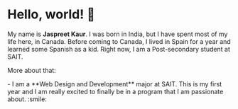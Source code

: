  # Hello, world! 👋
My name is **Jaspreet Kaur**. I was born in India, but I have spent most of my life here, in Canada. 
Before coming to Canada, I lived in Spain for a year and learned some Spanish as a kid. 
Right now, I am a Post-secondary student at SAIT. 
<p>More about that:</p>
- I am a **Web Design and Development** major at SAIT. This is my first year and I am really excited to finally be in a program that I am passionate about. :smile: 
<!--I am a student at Sait. ...
-  I’m currently studying Web Design and development.  ...
**JKaur2716/JKaur2716** is a ✨ _special_ ✨ repository because its `README.md` (this file) appears on your GitHub profile.

Here are some ideas to get you started:

- 🔭 I am a student at Sait. ...
- 🌱 I’m currently studying Web Design and development.  ...
- 👯 I’m looking to collaborate on ...
- 🤔 I’m looking for help with ...
- 💬 Ask me about ...
- 📫 How to reach me: ...
- 😄 Pronouns: ...
- ⚡ Fun fact: ...
-->
